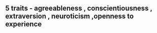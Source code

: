 ## 5 traits - agreeableness , conscientiousness , extraversion , neuroticism ,openness to experience